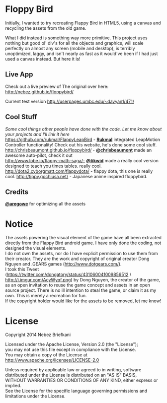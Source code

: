 Floppy Bird
=========
Initially, I wanted to try recreating Flappy Bird in HTML5, using a canvas and recycling the assets from the old game.

What I did instead is something way more primitive. This project uses nothing but good ol' div's for all the objects and graphics, will scale perfectly on almost any screen (mobile and desktop), is terribly unoptimized, laggy, and isn't nearly as fast as it would've been if I had just used a canvas instead. But here it is!

Live App
------------
Check out a live preview of The original over here:  
http://nebez.github.io/floppybird/

Current test version
http://userpages.umbc.edu/~dayyan1/471/

Cool Stuff
---------
*Some cool things other people have done with the code. Let me know about your projects and I'll link it here*  
https://github.com/rukmal/FlappyLeapBird - **[Rukmal](http://rukmal.me/)** integrated LeapMotion Controller functionality! Check out his website, he's done some cool stuff.  
http://chrisbeaumont.github.io/floppybird/ - **[@chrisbeaumont](https://github.com/chrisbeaumont)** made an awesome auto-pilot, check it out  
http://www.lobe.io/flappy-math-saga/- **[@tikwid](https://github.com/tikwid)** made a really cool version designed to teach you times tables. really cool.  
http://dota2.cyborgmatt.com/flappydota/ - flappy dota, this one is really cool.
http://tippy.gochiusa.net/ - Japanese anime inspired floppybird.

Credits
------
**[@aregowe](https://github.com/aregowe)** for optimizing all the assets

Notice
=====
The assets powering the visual element of the game have all been extracted directly from the Flappy Bird android game. I have only done the coding, not designed the visual elements.  
I do not own the assets, nor do I have explicit permission to use them from their creator. They are the work and copyright of original creator Dong Nguyen and .GEARS games (http://www.dotgears.com/).  
I took this Tweet (https://twitter.com/dongatory/status/431060041009856512 / http://i.imgur.com/AcyWyqf.png) by Dong Nguyen, the creator of the game, as an open invitation to reuse the game concept and assets in an open source project. There is no ill intention to steal the game, or claim it as my own. This is merely a recreation for fun.  
If the copyright holder would like for the assets to be removed, let me know!


License
=====
Copyright 2014 Nebez Briefkani

Licensed under the Apache License, Version 2.0 (the "License");  
you may not use this file except in compliance with the License.  
You may obtain a copy of the License at  
http://www.apache.org/licenses/LICENSE-2.0

Unless required by applicable law or agreed to in writing, software  
distributed under the License is distributed on an "AS IS" BASIS,  
WITHOUT WARRANTIES OR CONDITIONS OF ANY KIND, either express or implied.  
See the License for the specific language governing permissions and  
limitations under the License.
